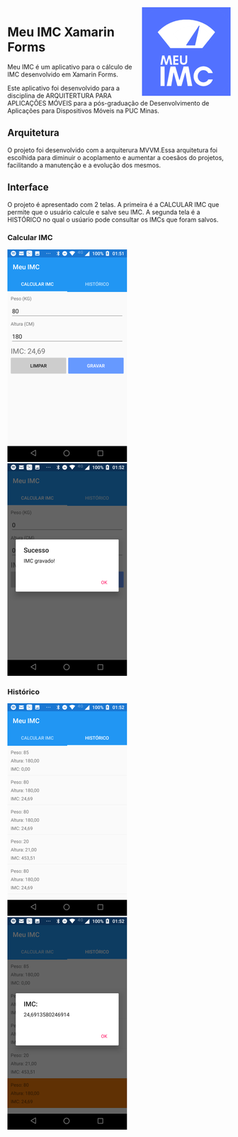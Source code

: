<img align="right" src="https://github.com/marciovcampos/Meu-IMC-Xamarin-Forms/blob/master/docs/logo_meu_imc_200.png"/>

# Meu IMC Xamarin Forms

Meu IMC é um aplicativo para o cálculo de IMC desenvolvido em Xamarin Forms.

Este aplicativo foi desenvolvido para a disciplina de ARQUITERTURA PARA APLICAÇÕES MÓVEIS para a pós-graduação de Desenvolvimento de Aplicações para Dispositivos Móveis na PUC Minas.

## Arquitetura

O projeto foi desenvolvido com a arquiterura MVVM.Essa arquitetura foi escolhida para diminuir o acoplamento e aumentar a coesãos do projetos, facilitando a manutenção e a evolução dos mesmos. 

## Interface

O projeto é apresentado com 2 telas. 
A primeira é a CALCULAR IMC que permite que o usuário calcule e salve seu IMC.
A segunda tela é a HISTÓRICO no qual o usúario pode consultar os IMCs que foram salvos. 


### Calcular IMC

<img src="https://github.com/marciovcampos/Meu-IMC-Xamarin-Forms/blob/master/docs/tela_1.png"/>

<img src="https://github.com/marciovcampos/Meu-IMC-Xamarin-Forms/blob/master/docs/tela_2.png"/>

### Histórico

<img src="https://github.com/marciovcampos/Meu-IMC-Xamarin-Forms/blob/master/docs/tela_3.png"/>

<img src="https://github.com/marciovcampos/Meu-IMC-Xamarin-Forms/blob/master/docs/tela_4.png"/>

